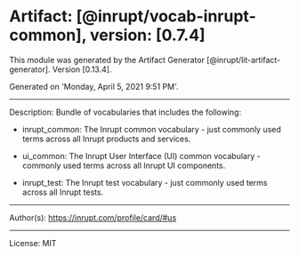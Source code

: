 # Artifact: [@inrupt/vocab-inrupt-common], version: [0.7.4]

This module was generated by the Artifact Generator [@inrupt/lit-artifact-generator].
Version [0.13.4].

Generated on 'Monday, April 5, 2021 9:51 PM'.

---

Description: Bundle of vocabularies that includes the following:

 - inrupt_common: The Inrupt common vocabulary - just commonly used
 terms across all Inrupt products and services.

 - ui_common: The Inrupt User Interface (UI) common vocabulary -
 commonly used terms across all Inrupt UI components.

 - inrupt_test: The Inrupt test vocabulary - just commonly used terms
 across all Inrupt tests.

---

Author(s): https://inrupt.com/profile/card/#us

---

License: MIT
